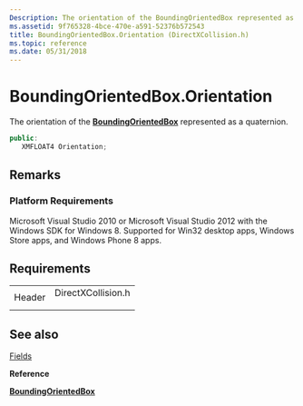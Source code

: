 ```yaml
---
Description: The orientation of the BoundingOrientedBox represented as a quaternion.
ms.assetid: 9f765328-4bce-470e-a591-52376b572543
title: BoundingOrientedBox.Orientation (DirectXCollision.h)
ms.topic: reference
ms.date: 05/31/2018
---
```


# BoundingOrientedBox.Orientation

The orientation of the [**BoundingOrientedBox**](https://msdn.microsoft.com/en-us/library/Hh855863(v=VS.85).aspx) represented as a quaternion.


```C++
public:
   XMFLOAT4 Orientation;
```



## Remarks

### Platform Requirements

Microsoft Visual Studio 2010 or Microsoft Visual Studio 2012 with the Windows SDK for Windows 8. Supported for Win32 desktop apps, Windows Store apps, and Windows Phone 8 apps.

## Requirements



|                   |                                                                                               |
|-------------------|-----------------------------------------------------------------------------------------------|
| Header<br/> | <dl> <dt>DirectXCollision.h</dt> </dl> |



## See also

<dl> <dt>

[Fields](boundingorientedbox-fields.md)
</dt> <dt>

**Reference**
</dt> <dt>

[**BoundingOrientedBox**](https://msdn.microsoft.com/en-us/library/Hh855863(v=VS.85).aspx)
</dt> </dl>

 

 




